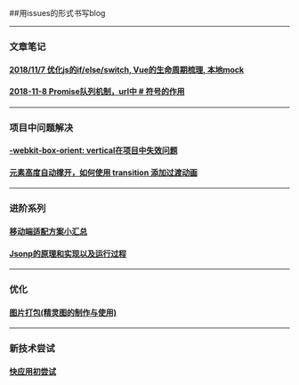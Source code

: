 ##用issues的形式书写blog

---

### 文章笔记
#### [2018/11/7 优化js的if/else/switch, Vue的生命周期梳理,  本地mock](https://github.com/cjfff/issue-blog/issues/4) 
#### [2018-11-8 Promise队列机制，url中 # 符号的作用](https://github.com/cjfff/issue-blog/issues/5)

---

### 项目中问题解决
#### [-webkit-box-orient: vertical在项目中失效问题](https://github.com/cjfff/issue-blog/issues/7)
#### [元素高度自动撑开，如何使用 transition 添加过渡动画](https://github.com/cjfff/issue-blog/issues/9)

---

### 进阶系列
#### [移动端适配方案小汇总](https://github.com/cjfff/issue-blog/issues/8)
#### [Jsonp的原理和实现以及运行过程](https://github.com/cjfff/issue-blog/issues/1)

---

### 优化
#### [图片打包(精灵图的制作与使用)](https://github.com/cjfff/issue-blog/issues/3)

---

### 新技术尝试
#### [快应用初尝试](https://github.com/cjfff/issue-blog/issues/2)
